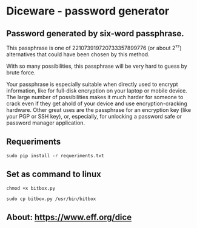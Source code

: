 # Diceware - password generator



## Password generated by six-word passphrase.

This passphrase is one of 221073919720733357899776 (or about 2⁷⁷) alternatives that could have been chosen by this method. 

With so many possibilities, this passphrase will be very hard to guess by brute force.

Your passphrase is especially suitable when directly used to encrypt information, like for full-disk encryption on your laptop or mobile device. The large number of possibilities makes it much harder for someone to crack even if they get ahold of your device and use encryption-cracking hardware. Other great uses are the passphrase for an encryption key (like your PGP or SSH key), or, especially, for unlocking a password safe or password manager application.


## Requeriments

    sudo pip install -r requeriments.txt
    

## Set as command to linux

    chmod +x bitbox.py

    sudo cp bitbox.py /usr/bin/bitbox

## About: https://www.eff.org/dice